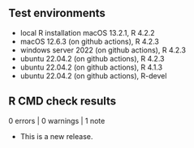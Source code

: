 ## Test environments

* local R installation macOS 13.2.1, R 4.2.2
* macOS 12.6.3 (on github actions), R 4.2.3
* windows server 2022 (on github actions), R 4.2.3
* ubuntu 22.04.2 (on github actions), R 4.2.3
* ubuntu 22.04.2 (on github actions), R 4.1.3
* ubuntu 22.04.2 (on github actions), R-devel

## R CMD check results

0 errors | 0 warnings | 1 note

* This is a new release.
